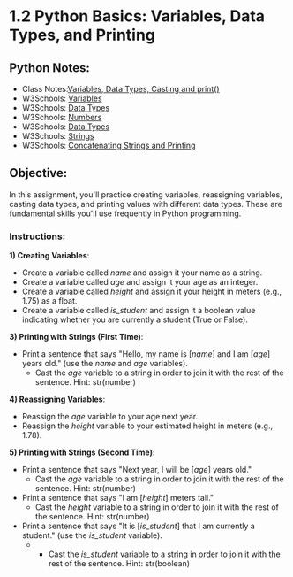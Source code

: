 # 1.2 Python Basics: Variables, Data Types, and Printing


## Python Notes: 
- Class Notes:[Variables, Data Types, Casting and print()](https://colab.research.google.com/drive/1JSrOECf5FeozLVAlGu7IDqGoR6bf3mR1?usp=sharing)
- W3Schools: [Variables](https://www.w3schools.com/python/python_variables.asp)
- W3Schools: [Data Types](https://www.w3schools.com/python/python_datatypes.asp)
- W3Schools: [Numbers](https://www.w3schools.com/python/python_numbers.asp)
- W3Schools: [Data Types](https://www.w3schools.com/python/python_casting.asp)
- W3Schools: [Strings](https://www.w3schools.com/python/python_strings.asp)
- W3Schools: [Concatenating Strings and Printing](https://www.w3schools.com/python/python_strings_concatenate.asp)

## Objective:
In this assignment, you'll practice creating variables, reassigning variables, casting data types, and printing values with different data types. These are fundamental skills you'll use frequently in Python programming.

### Instructions:
**1) Creating Variables**:
- Create a variable called *name* and assign it your name as a string.
- Create a variable called *age* and assign it your age as an integer.
- Create a variable called *height* and assign it your height in meters (e.g., 1.75) as a float.
- Create a variable called *is_student* and assign it a boolean value indicating whether you are currently a student (True or False).


**3) Printing with Strings (First Time)**:
- Print a sentence that says "Hello, my name is [*name*] and I am [*age*] years old." (use the *name* and *age* variables).
    - Cast the *age* variable to a string in order to join it with the rest of the sentence. Hint: str(number)

**4) Reassigning Variables**:
- Reassign the *age* variable to your age next year.
- Reassign the *height* variable to your estimated height in meters (e.g., 1.78).

**5) Printing with Strings (Second Time)**:
- Print a sentence that says "Next year, I will be [*age*] years old." 
    - Cast the *age* variable to a string in order to join it with the rest of the sentence. Hint: str(number)
- Print a sentence that says "I am [*height*] meters tall." 
    - Cast the *height* variable to a string in order to join it with the rest of the sentence. Hint: str(number)
- Print a sentence that says "It is [*is_student*] that I am currently a student." (use the *is_student* variable).
    - - Cast the *is_student* variable to a string in order to join it with the rest of the sentence. Hint: str(boolean)



